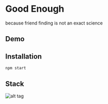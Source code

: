 # Good Enough
because friend finding is not an exact science

## Demo


## Installation
    npm start

## Stack
![alt tag](http://joshuagish.com/other/dev/stacks/renm.png)

